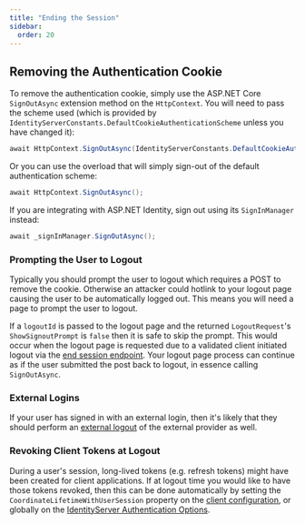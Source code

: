 ```yaml
---
title: "Ending the Session"
sidebar:
  order: 20
---
```


## Removing the Authentication Cookie

To remove the authentication cookie, simply use the ASP.NET Core `SignOutAsync` extension method on the `HttpContext`.
You will need to pass the scheme used (which is provided by `IdentityServerConstants.DefaultCookieAuthenticationScheme`
unless you have changed it):

```cs
await HttpContext.SignOutAsync(IdentityServerConstants.DefaultCookieAuthenticationScheme);
```

Or you can use the overload that will simply sign-out of the default authentication scheme:

```cs
await HttpContext.SignOutAsync();
```

If you are integrating with ASP.NET Identity, sign out using its `SignInManager` instead:

```cs
await _signInManager.SignOutAsync();
```

### Prompting the User to Logout

Typically you should prompt the user to logout which requires a POST to remove the cookie.
Otherwise an attacker could hotlink to your logout page causing the user to be automatically logged out.
This means you will need a page to prompt the user to logout.

If a `logoutId` is passed to the logout page and the returned `LogoutRequest`'s `ShowSignoutPrompt` is `false` then it
is safe to skip the prompt.
This would occur when the logout page is requested due to a validated client initiated logout via
the [end session endpoint](/identityserver/v7/reference/endpoints/end_session).
Your logout page process can continue as if the user submitted the post back to logout, in essence calling
`SignOutAsync`.

### External Logins

If your user has signed in with an external login, then it's likely that they should perform
an [external logout](external) of the external provider as well.

### Revoking Client Tokens at Logout

During a user's session, long-lived tokens (e.g. refresh tokens) might have been created for client applications.
If at logout time you would like to have those tokens revoked, then this can be done automatically by setting the
`CoordinateLifetimeWithUserSession` property on
the [client configuration](/identityserver/v7/reference/models/client#authentication--session-management), or globally
on the [IdentityServer Authentication Options](/identityserver/v7/reference/options#authentication).
